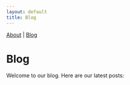 ```yaml
---
layout: default
title: Blog
---
```


[About](about.md) | [Blog](blog.md)

# Blog

Welcome to our blog. Here are our latest posts:
